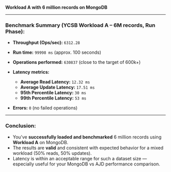 **Workload A with 6 million records on MongoDB** 

---

###  **Benchmark Summary (YCSB Workload A – 6M records, Run Phase):**

* **Throughput (Ops/sec):** `6312.28`
* **Run time:** `99998 ms` (approx. 100 seconds)
* **Operations performed:** `630837` (close to the target of 600k+)
* **Latency metrics:**

  * **Average Read Latency:** `12.32 ms`
  * **Average Update Latency:** `17.51 ms`
  * **95th Percentile Latency:** `30 ms`
  * **99th Percentile Latency:** `53 ms`
* **Errors:** `0` (no failed operations)

---

### **Conclusion:**

* You’ve **successfully loaded and benchmarked** 6 million records using **Workload A** on MongoDB.
* The results are **valid** and consistent with expected behavior for a mixed workload (50% reads, 50% updates).
* Latency is within an acceptable range for such a dataset size — especially useful for your MongoDB vs AJD performance comparison.

